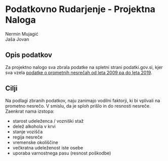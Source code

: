
# Podatkovno Rudarjenje - Projektna Naloga
Nermin Mujagić  
Jaša Jovan

## Opis podatkov
Za projektno nalogo sva zbrala podatke na spletni strani podatki.gov.si, kjer sva vzela [podatke o prometnih nesrečah od leta 2009 pa do leta 2019](https://podatki.gov.si/dataset/mnzpprometne-nesrece-od-leta-2009-dalje).

## Cilji
Na podlagi zbranih podatkov, naju zanimajo vodilni faktorji, ki bi vplivali na prometno nesrečo. V smislu, da je sploh prišlo in do resnosti nesreče.
Zaenkrat nama izstopa:
- starost udeleženca / vozniški staž
- delež alkohola v krvi
- stanje vozišča
- regija nesreče
- vremenske okoliščine
- večkratna udeleženost iste osebe
- uporaba varnostnega pasu (resnost poškodbe)
